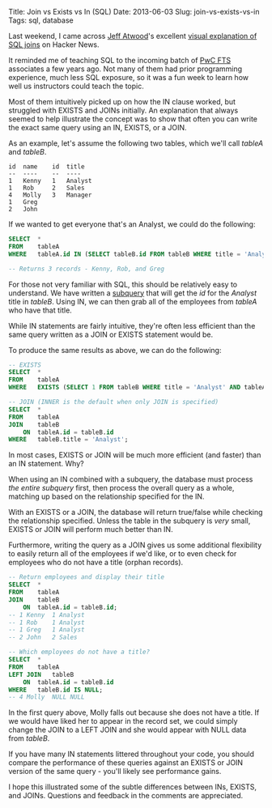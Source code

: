 Title: Join vs Exists vs In (SQL)
Date: 2013-06-03
Slug: join-vs-exists-vs-in
Tags: sql, database

Last weekend, I came across [Jeff Atwood](http://en.wikipedia.org/wiki/Jeff_Atwood)'s excellent [visual explanation of SQL joins](http://www.codinghorror.com/blog/2007/10/a-visual-explanation-of-sql-joins.html) on Hacker News.

It reminded me of teaching SQL to the incoming batch of [PwC FTS](http://www.pwc.com/us/en/forensic-services/technology-solutions.jhtml) associates a few years ago.  Not many of them had prior programming experience, much less SQL exposure, so it was a fun week to learn how well us instructors could teach the topic.

Most of them intuitively picked up on how the IN clause worked, but struggled with EXISTS and JOINs initially.  An explanation that always seemed to help illustrate the concept was to show that often you can write the exact same query using an IN, EXISTS, or a JOIN.

As an example, let's assume the following two tables, which we'll call _tableA_ and _tableB_.

```
id  name    id  title
--  ----    --  ----
1   Kenny   1   Analyst
1   Rob     2   Sales
4   Molly   3   Manager
1   Greg
2   John
```

If we wanted to get everyone that's an Analyst, we could do the following:
```sql
SELECT  *
FROM    tableA
WHERE   tableA.id IN (SELECT tableB.id FROM tableB WHERE title = 'Analyst');

-- Returns 3 records - Kenny, Rob, and Greg
```
For those not very familiar with SQL, this should be relatively easy to understand.  We have written a [subquery](http://en.wikipedia.org/wiki/Correlated_subquery) that will get the _id_ for the _Analyst_ title in _tableB_.  Using IN, we can then grab all of the employees from _tableA_ who have that title.

While IN statements are fairly intuitive, they're often less efficient than the same query written as a JOIN or EXISTS statement would be.

To produce the same results as above, we can do the following:
```sql
-- EXISTS
SELECT  *
FROM    tableA
WHERE   EXISTS (SELECT 1 FROM tableB WHERE title = 'Analyst' AND tableA.id = tableB.id);

-- JOIN (INNER is the default when only JOIN is specified)
SELECT  *
FROM    tableA
JOIN    tableB
    ON  tableA.id = tableB.id
WHERE   tableB.title = 'Analyst';
```
In most cases, EXISTS or JOIN will be much more efficient (and faster) than an IN statement.  Why?

When using an IN combined with a subquery, the database must process _the entire subquery_ first, then process the overall query as a whole, matching up based on the relationship specified for the IN.

With an EXISTS or a JOIN, the database will return true/false while checking the relationship specified.  Unless the table in the subquery is _very_ small, EXISTS or JOIN will perform much better than IN.

Furthermore, writing the query as a JOIN gives us some additional flexibility to easily return all of the employees if we'd like, or to even check for employees who do not have a title (orphan records).

```sql
-- Return employees and display their title
SELECT  *
FROM    tableA
JOIN    tableB
    ON  tableA.id = tableB.id;
-- 1 Kenny  1 Analyst
-- 1 Rob    1 Analyst
-- 1 Greg   1 Analyst
-- 2 John   2 Sales

-- Which employees do not have a title?
SELECT  *
FROM    tableA
LEFT JOIN   tableB
    ON  tableA.id = tableB.id
WHERE   tableB.id IS NULL;
-- 4 Molly  NULL NULL
```
In the first query above, Molly falls out because she does not have a title.  If we would have liked her to appear in the record set, we could simply change the JOIN to a LEFT JOIN and she would appear with NULL data from _tableB_.

If you have many IN statements littered throughout your code, you should compare the performance of these queries against an EXISTS or JOIN version of the same query - you'll likely see performance gains.

I hope this illustrated some of the subtle differences between INs, EXISTS, and JOINs.  Questions and feedback in the comments are appreciated.